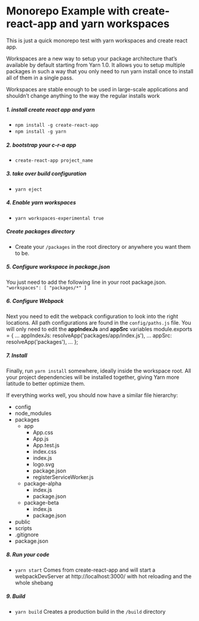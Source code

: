 # Monorepo Example with create-react-app and yarn workspaces

This is just a quick monorepo test with yarn workspaces and create react app.

Workspaces are a new way to setup your package architecture that’s available by default starting from Yarn 1.0. It allows you to setup multiple packages in such a way that you only need to run yarn install once to install all of them in a single pass.

Workspaces are stable enough to be used in large-scale applications and shouldn’t change anything to the way the regular installs work

##### 1. install create react app and yarn
- `npm install -g create-react-app`
- `npm install -g yarn`

##### 2. bootstrap your c-r-a app
- `create-react-app project_name`

##### 3. take over build configuration
- `yarn eject`

##### 4. Enable yarn workspaces
- `yarn workspaces-experimental true`

##### Create packages directory
- Create your `/packages` in the root directory or anywhere you want them to be.

##### 5. Configure workspace in package.json
You just need to add the following line in your root package.json.
`"workspaces": [
    "packages/*"
]`

##### 6. Configure Webpack
Next you need to edit the webpack configuration to look into the right locations. All path configurations are found in the `config/paths.js` file.
You will only need to edit the **appIndexJs** and **appSrc** variables
  module.exports = {
    ...
    appIndexJs: resolveApp('packages/app/index.js'),
    ...
    appSrc: resolveApp('packages'),
    ...
  };

##### 7. Install
Finally, run `yarn install` somewhere, ideally inside the workspace root. All your project dependencies will be installed together, giving Yarn more latitude to better optimize them.

If everything works well, you should now have a similar file hierarchy:
  - config
  - node_modules
  - packages
    - app
      - App.css
      - App.js
      - App.test.js
      - index.css
      - index.js
      - logo.svg
      - package.json
      - registerServiceWorker.js
    - package-alpha
      - index.js
      - package.json
    - package-beta
      - index.js
      - package.json
  - public
  - scripts
  - .gitignore
  - package.json

##### 8. Run your code
- `yarn start` Comes from create-react-app and will start a webpackDevServer at http://localhost:3000/ with hot reloading and the whole shebang

##### 9. Build
- `yarn build` Creates a production build in the `/build` directory
